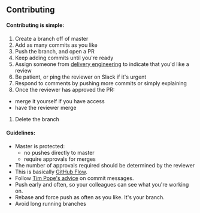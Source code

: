 ## Contributing

#### Contributing is simple:

1. Create a branch off of master
1. Add as many commits as you like
1. Push the branch, and open a PR
1. Keep adding commits until you're ready
1. Assign someone from [delivery engineering][dv] to indicate that you'd like
a review
1. Be patient, or ping the reviewer on Slack if it's urgent
1. Respond to comments by pushing more commits or simply explaining
1. Once the reviewer has approved the PR:
  * merge it yourself if you have access
  * have the reviewer merge
1. Delete the branch

#### Guidelines:

* Master is protected:
  * no pushes directly to master
  * require approvals for merges
* The number of approvals required should be determined by the reviewer
* This is basically [GitHub Flow][ghf].
* Follow [Tim Pope's advice][tpa] on commit messages.
* Push early and often, so your colleagues can see what you're working on.
* Rebase and force push as often as you like. It's your branch.
* Avoid long running branches




[dv]:  https://github.com/orgs/nytm/teams/delivery-engineering
[ghf]: https://guides.github.com/introduction/flow/index.html
[tpa]: http://tbaggery.com/2008/04/19/a-note-about-git-commit-messages.html
